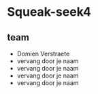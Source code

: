 # Squeak-seek4

## team
- Domien Verstraete
- vervang door je naam
- vervang door je naam
- vervang door je naam
- vervang door je naam